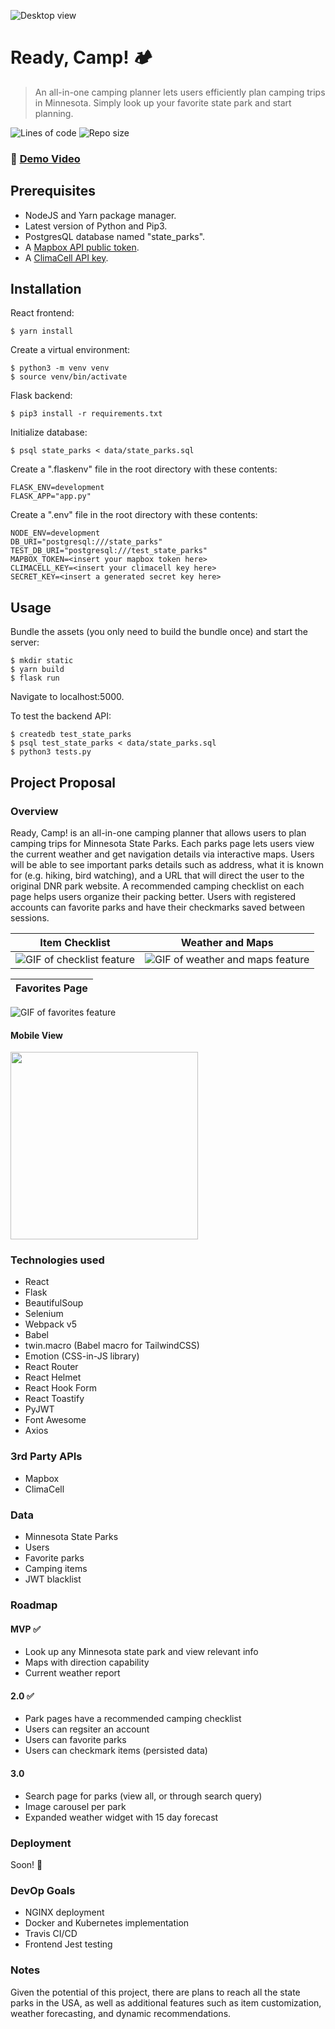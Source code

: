 ![Desktop view](https://res.cloudinary.com/dad8geylz/image/upload/v1607491482/ready-camp/desktop-homepage_wut2i5.png)

# Ready, Camp! :camping:
> An all-in-one camping planner lets users efficiently plan camping trips in Minnesota. Simply look up your favorite state park and start planning.

![Lines of code](https://img.shields.io/tokei/lines/github/alishahwee/ready-camp?label=lines%20of%20code)
![Repo size](https://img.shields.io/github/repo-size/alishahwee/ready-camp)

### :movie_camera: [Demo Video](https://youtu.be/j0Zeby7WSCg)

## Prerequisites

- NodeJS and Yarn package manager.
- Latest version of Python and Pip3.
- PostgresQL database named "state_parks".
- A [Mapbox API public token](https://account.mapbox.com/auth/signup/).
- A [ClimaCell API key](https://developer.climacell.co/sign-up).

## Installation

React frontend:
```
$ yarn install
```

Create a virtual environment:
```
$ python3 -m venv venv
$ source venv/bin/activate
```

Flask backend:
```
$ pip3 install -r requirements.txt
```

Initialize database:
```
$ psql state_parks < data/state_parks.sql
```

Create a ".flaskenv" file in the root directory with these contents:
```
FLASK_ENV=development
FLASK_APP="app.py"
```

Create a ".env" file in the root directory with these contents:
```
NODE_ENV=development
DB_URI="postgresql:///state_parks"
TEST_DB_URI="postgresql:///test_state_parks"
MAPBOX_TOKEN=<insert your mapbox token here>
CLIMACELL_KEY=<insert your climacell key here>
SECRET_KEY=<insert a generated secret key here>
```

## Usage

Bundle the assets (you only need to build the bundle once) and start the server:
```
$ mkdir static
$ yarn build
$ flask run
```
Navigate to localhost:5000.

To test the backend API:
```
$ createdb test_state_parks
$ psql test_state_parks < data/state_parks.sql
$ python3 tests.py
```

## Project Proposal

### Overview

Ready, Camp! is an all-in-one camping planner that allows users to plan camping trips for Minnesota State Parks. Each parks page lets users view the current weather and get navigation details via interactive maps. Users will be able to see important parks details such as address, what it is known for (e.g. hiking, bird watching), and a URL that will direct the user to the original DNR park website. A recommended camping checklist on each page helps users organize their packing better. Users with registered accounts can favorite parks and have their checkmarks saved between sessions.

Item Checklist | Weather and Maps
:-------------:|:----------------:
![GIF of checklist feature](https://res.cloudinary.com/dad8geylz/image/upload/v1607492256/ready-camp/checklist-feature_dkesqt.gif) | ![GIF of weather and maps feature](https://res.cloudinary.com/dad8geylz/image/upload/v1607492153/ready-camp/weather-maps-feature_frcgnb.gif)

Favorites Page |
:-------------:|
![GIF of favorites feature](https://res.cloudinary.com/dad8geylz/image/upload/v1607492441/ready-camp/favorites-feature_phwust.gif)

#### Mobile View
<img src="https://res.cloudinary.com/dad8geylz/image/upload/v1607491482/ready-camp/mobile-homepage_uqsclm.png" width="300" />

### Technologies used

- React
- Flask
- BeautifulSoup
- Selenium
- Webpack v5
- Babel
- twin.macro (Babel macro for TailwindCSS)
- Emotion (CSS-in-JS library)
- React Router
- React Helmet
- React Hook Form
- React Toastify
- PyJWT
- Font Awesome
- Axios

### 3rd Party APIs

- Mapbox
- ClimaCell

### Data

- Minnesota State Parks
- Users
- Favorite parks
- Camping items
- JWT blacklist

### Roadmap

#### MVP :white_check_mark:

- Look up any Minnesota state park and view relevant info
- Maps with direction capability
- Current weather report

#### 2.0 :white_check_mark:

- Park pages have a recommended camping checklist
- Users can regsiter an account
- Users can favorite parks
- Users can checkmark items (persisted data)

#### 3.0

- Search page for parks (view all, or through search query)
- Image carousel per park
- Expanded weather widget with 15 day forecast

### Deployment

Soon! :rocket:

### DevOp Goals

- NGINX deployment
- Docker and Kubernetes implementation
- Travis CI/CD
- Frontend Jest testing

### Notes

Given the potential of this project, there are plans to reach all the state parks in the USA, as well as additional features such as item customization, weather forecasting, and dynamic recommendations.
